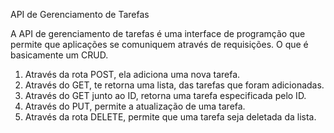 API de Gerenciamento de Tarefas

A API de gerenciamento de tarefas é uma interface de programção que permite que aplicações se comuniquem através de requisições.
O que é basicamente um CRUD.

1. Através da rota POST, ela adiciona uma nova tarefa.
2. Através do GET, te retorna uma lista, das tarefas que foram adicionadas.
3. Através do GET junto ao ID, retorna uma tarefa especificada pelo ID.
4. Através do PUT, permite a atualização de uma tarefa.
5. Através da rota DELETE, permite que uma tarefa seja deletada da lista.

